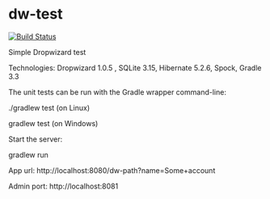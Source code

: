 # dw-test
[![Build Status](https://travis-ci.org/dim42/dw-test.svg?branch=master)](https://travis-ci.org/dim42/dw-test)

Simple Dropwizard test

Technologies: Dropwizard 1.0.5 , SQLite 3.15, Hibernate 5.2.6, Spock, Gradle 3.3

The unit tests can be run with the Gradle wrapper command-line:

./gradlew test   (on Linux)

gradlew test   (on Windows)

Start the server:

gradlew run

App url:  http://localhost:8080/dw-path?name=Some+account

Admin port: http://localhost:8081
